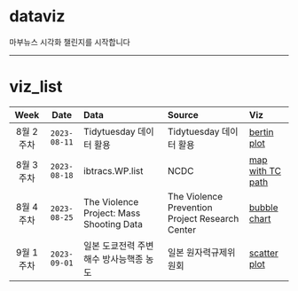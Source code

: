 # dataviz

마부뉴스 시각화 챌린지를 시작합니다

***

# viz_list

| Week | Date | Data | Source | Viz |
| :---: | :---: | :--- | :--- | :---|
| 8월 2주차 | `2023-08-11` | Tidytuesday 데이터 활용 | Tidytuesday 데이터 활용 | [bertin plot](viz/230811/readme.md) |
| 8월 3주차 | `2023-08-18` | ibtracs.WP.list | NCDC | [map with TC path](viz/230818/readme.md) |
| 8월 4주차 | `2023-08-25` | The Violence Project: Mass Shooting Data |  The Violence Prevention Project Research Center | [bubble chart](viz/230825/readme.md) |
| 9월 1주차 | `2023-09-01` | 일본 도쿄전력 주변 해수 방사능핵종 농도 | 일본 원자력규제위원회 | [scatter plot](viz/230901/readme.md) |